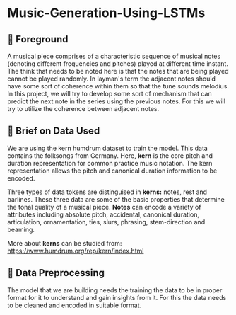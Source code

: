 # Music-Generation-Using-LSTMs

## 🔴 **Foreground**

A musical piece comprises of a characteristic sequence of musical notes (denoting different frequencies and pitches) played at different time instant. The think that needs to be noted here is that the notes that are being played cannot be played randomly. In layman's term the adjacent notes should have some sort of coherence within them so that the tune sounds melodius. In this project, we will try to develop some sort of mechanism that can predict the next note in the series using the previous notes. For this we will try to utilize the coherence between adjacent notes.

## 🔴 **Brief on Data Used**
We are using the kern humdrum dataset to train the model. This data contains the folksongs from Germany. Here, **kern** is the core pitch and duration representation for common practice music notation. The kern representation allows the pitch and canonical duration information to be encoded.  
  
  Three types of data tokens are distinguised in **kerns:** notes, rest and barlines. These three data are some of the basic properties that determine the tonal quality of a musical piece. **Notes** can encode a variety of attributes including absolute pitch, accidental, canonical duration, articulation, ornamentation, ties, slurs, phrasing, stem-direction and beaming. 

  More about **kerns** can be studied from: https://www.humdrum.org/rep/kern/index.html

  ## 🔴 **Data Preprocessing**
  The model that we are building needs the training the data to be in proper format for it to understand and gain insights from it. For this the data needs to be cleaned and encoded in suitable format. 